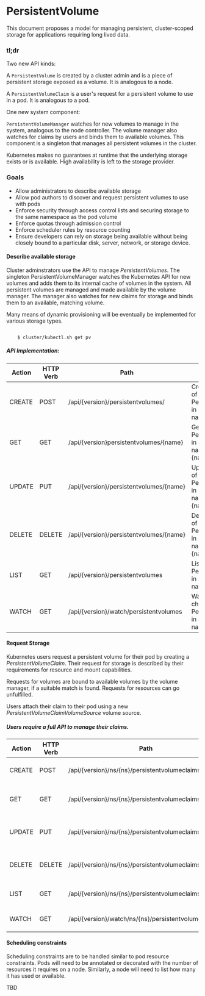 # PersistentVolume

This document proposes a model for managing persistent, cluster-scoped storage for applications requiring long lived data.

### tl;dr

Two new API kinds:

A `PersistentVolume` is created by a cluster admin and is a piece of persistent storage exposed as a volume.  It is analogous to a node.

A `PersistentVolumeClaim` is a user's request for a persistent volume to use in a pod. It is analogous to a pod.  

One new system component:

`PersistentVolumeManager` watches for new volumes to manage in the system, analogous to the node controller.  The volume manager also watches for claims by users and binds them to available volumes. This 
component is a singleton that manages all persistent volumes in the cluster.

Kubernetes makes no guarantees at runtime that the underlying storage exists or is available.  High availability is left to the storage provider.

### Goals

* Allow administrators to describe available storage
* Allow pod authors to discover and request persistent volumes to use with pods
* Enforce security through access control lists and securing storage to the same namespace as the pod volume
* Enforce quotas through admission control
* Enforce scheduler rules by resource counting
* Ensure developers can rely on storage being available without being closely bound to a particular disk, server, network, or storage device.


#### Describe available storage

Cluster adminstrators use the API to manage *PersistentVolumes*.  The singleton PersistentVolumeManager watches the Kubernetes API for new volumes and adds them to its internal cache of volumes in the system.
All persistent volumes are managed and made available by the volume manager.  The manager also watches for new claims for storage and binds them to an available, matching volume.

Many means of dynamic provisioning will be eventually be implemented for various storage types. 

```

	$ cluster/kubectl.sh get pv

```

##### API Implementation:

| Action | HTTP Verb | Path | Description |
| ---- | ---- | ---- | ---- |
| CREATE | POST | /api/{version}/persistentvolumes/ | Create instance of PersistentVolume in system namespace  |
| GET | GET | /api/{version}persistentvolumes/{name} | Get instance of PersistentVolume in system namespace with {name} |
| UPDATE | PUT | /api/{version}/persistentvolumes/{name} | Update instance of PersistentVolume in system namespace with {name} |
| DELETE | DELETE | /api/{version}/persistentvolumes/{name} | Delete instance of PersistentVolume in system namespace with {name} |
| LIST | GET | /api/{version}/persistentvolumes | List instances of PersistentVolume in system namespace |
| WATCH | GET | /api/{version}/watch/persistentvolumes | Watch for changes to a PersistentVolume in system namespace |



#### Request Storage


Kubernetes users request a persistent volume for their pod by creating a *PersistentVolumeClaim*.  Their request for storage is described by their requirements for resource and mount capabilities.

Requests for volumes are bound to available volumes by the volume manager, if a suitable match is found.  Requests for resources can go unfulfilled.

Users attach their claim to their pod using a new *PersistentVolumeClaimVolumeSource* volume source.


##### Users require a full API to manage their claims.


| Action | HTTP Verb | Path | Description |
| ---- | ---- | ---- | ---- |
| CREATE | POST | /api/{version}/ns/{ns}/persistentvolumeclaims/ | Create instance of PersistentVolumeClaim in namespace {ns} |
| GET | GET | /api/{version}/ns/{ns}/persistentvolumeclaims/{name} | Get instance of PersistentVolumeClaim in namespace {ns} with {name} |
| UPDATE | PUT | /api/{version}/ns/{ns}/persistentvolumeclaims/{name} | Update instance of PersistentVolumeClaim in namespace {ns} with {name} |
| DELETE | DELETE | /api/{version}/ns/{ns}/persistentvolumeclaims/{name} | Delete instance of PersistentVolumeClaim in namespace {ns} with {name} |
| LIST | GET | /api/{version}/ns/{ns}/persistentvolumeclaims | List instances of PersistentVolumeClaim in namespace {ns} |
| WATCH | GET | /api/{version}/watch/ns/{ns}/persistentvolumeclaims | Watch for changes to PersistentVolumeClaim in namespace {ns} |



#### Scheduling constraints

Scheduling constraints are to be handled similar to pod resource constraints.  Pods will need to be annotated or decorated with the number of resources it requires on a node.  Similarly, a node will need to list how many it has used or available.

TBD

